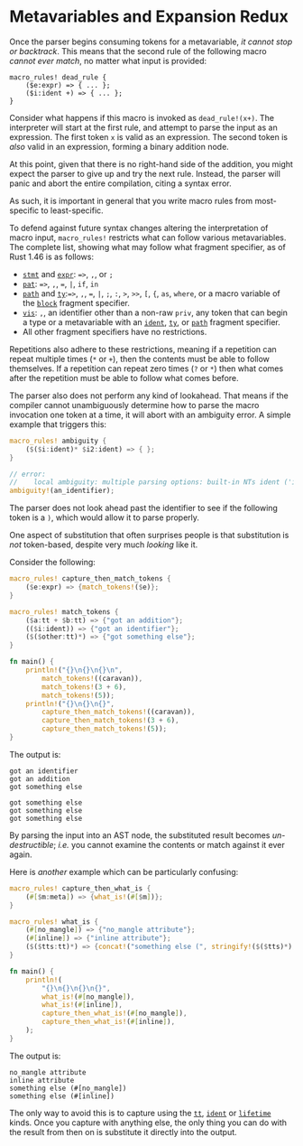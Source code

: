 # Metavariables and Expansion Redux

Once the parser begins consuming tokens for a metavariable, *it cannot stop or backtrack*. This means
that the second rule of the following macro *cannot ever match*, no matter what input is provided:

```ignore
macro_rules! dead_rule {
    ($e:expr) => { ... };
    ($i:ident +) => { ... };
}
```

Consider what happens if this macro is invoked as `dead_rule!(x+)`. The interpreter will start at
the first rule, and attempt to parse the input as an expression. The first token `x` is valid as
an expression. The second token is *also* valid in an expression, forming a binary addition node.

At this point, given that there is no right-hand side of the addition, you might expect the parser
to give up and try the next rule. Instead, the parser will panic and abort the entire compilation,
citing a syntax error.

As such, it is important in general that you write macro rules from most-specific to least-specific.

To defend against future syntax changes altering the interpretation of macro input, `macro_rules!`
restricts what can follow various metavariables. The complete list, showing what may follow what
fragment specifier, as of Rust 1.46 is as follows:

* [`stmt`] and [`expr`]: `=>`, `,`, or `;`
* [`pat`]: `=>`, `,`, `=`, `|`, `if`, `in`
* [`path`] and [`ty`]:`=>`, `,`, `=`, `|`, `;`, `:`, `>`, `>>`, `[`, `{`, `as`, `where`, or a macro
    variable of the [`block`] fragment specifier.
* [`vis`]: `,`, an identifier other than a non-raw `priv`, any token that can begin a type or a
    metavariable with an [`ident`], [`ty`], or [`path`] fragment specifier.
* All other fragment specifiers have no restrictions.

Repetitions also adhere to these restrictions, meaning if a repetition can repeat multiple times
(`*` or `+`), then the contents must be able to follow themselves. If a repetition can repeat zero
times (`?` or `*`) then what comes after the repetition must be able to follow what comes before.

The parser also does not perform any kind of lookahead. That means if the compiler cannot
unambiguously determine how to parse the macro invocation one token at a time, it will abort with an
ambiguity error. A simple example that triggers this:

```rust
macro_rules! ambiguity {
    ($($i:ident)* $i2:ident) => { };
}

// error:
//    local ambiguity: multiple parsing options: built-in NTs ident ('i') or ident ('i2').
ambiguity!(an_identifier);
```

The parser does not look ahead past the identifier to see if the following token is a `)`, which
would allow it to parse properly.

One aspect of substitution that often surprises people is that substitution is *not* token-based,
despite very much *looking* like it.

Consider the following:

```rust
macro_rules! capture_then_match_tokens {
    ($e:expr) => {match_tokens!($e)};
}

macro_rules! match_tokens {
    ($a:tt + $b:tt) => {"got an addition"};
    (($i:ident)) => {"got an identifier"};
    ($($other:tt)*) => {"got something else"};
}

fn main() {
    println!("{}\n{}\n{}\n",
        match_tokens!((caravan)),
        match_tokens!(3 + 6),
        match_tokens!(5));
    println!("{}\n{}\n{}",
        capture_then_match_tokens!((caravan)),
        capture_then_match_tokens!(3 + 6),
        capture_then_match_tokens!(5));
}
```

The output is:

```text
got an identifier
got an addition
got something else

got something else
got something else
got something else
```

By parsing the input into an AST node, the substituted result becomes *un-destructible*; *i.e.* you
cannot examine the contents or match against it ever again.

Here is *another* example which can be particularly confusing:

```rust
macro_rules! capture_then_what_is {
    (#[$m:meta]) => {what_is!(#[$m])};
}

macro_rules! what_is {
    (#[no_mangle]) => {"no_mangle attribute"};
    (#[inline]) => {"inline attribute"};
    ($($tts:tt)*) => {concat!("something else (", stringify!($($tts)*), ")")};
}

fn main() {
    println!(
        "{}\n{}\n{}\n{}",
        what_is!(#[no_mangle]),
        what_is!(#[inline]),
        capture_then_what_is!(#[no_mangle]),
        capture_then_what_is!(#[inline]),
    );
}
```

The output is:

```text
no_mangle attribute
inline attribute
something else (#[no_mangle])
something else (#[inline])
```

The only way to avoid this is to capture using the [`tt`], [`ident`] or [`lifetime`] kinds. Once you
capture with anything else, the only thing you can do with the result from then on is substitute it
directly into the output.


[`item`]:./fragment-specifiers.html#item
[`block`]:./fragment-specifiers.html#block
[`stmt`]:./fragment-specifiers.html#stmt
[`pat`]:./fragment-specifiers.html#pat
[`expr`]:./fragment-specifiers.html#expr
[`ty`]:./fragment-specifiers.html#ty
[`ident`]:./fragment-specifiers.html#ident
[`path`]:./fragment-specifiers.html#path
[`tt`]:./fragment-specifiers.html#tt
[`meta`]:./fragment-specifiers.html#meta
[`lifetime`]:./fragment-specifiers.html#lifetime
[`vis`]:./fragment-specifiers.html#vis
[`literal`]:./fragment-specifiers.html#literal
